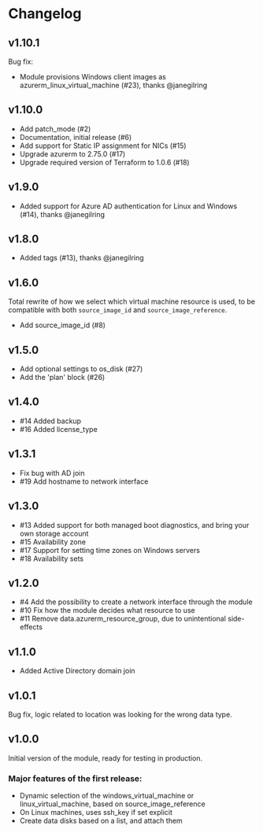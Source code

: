 # Changelog

## v1.10.1

Bug fix:

- Module provisions Windows client images as azurerm_linux_virtual_machine (#23), thanks @janegilring

## v1.10.0

- Add patch_mode (#2)
- Documentation, initial release (#6)
- Add support for Static IP assignment for NICs (#15)
- Upgrade azurerm to 2.75.0 (#17)
- Upgrade required version of Terraform to 1.0.6 (#18)

## v1.9.0

- Added support for Azure AD authentication for Linux and Windows (#14), thanks @janegilring

## v1.8.0

- Added tags (#13), thanks @janegilring

## v1.6.0

Total rewrite of how we select which virtual machine resource is used, to be compatible with both `source_image_id` and `source_image_reference`.

- Add source_image_id (#8)

## v1.5.0

- Add optional settings to os_disk (#27)
- Add the 'plan' block (#26)

## v1.4.0

- #14 Added backup
- #16 Added license_type

## v1.3.1

- Fix bug with AD join
- #19 Add hostname to network interface

## v1.3.0

- #13 Added support for both managed boot diagnostics, and bring your own storage account
- #15 Availability zone
- #17 Support for setting time zones on Windows servers
- #18 Availability sets

## v1.2.0

- #4 Add the possibility to create a network interface through the module
- #10 Fix how the module decides what resource to use
- #11 Remove data.azurerm_resource_group, due to unintentional side-effects

## v1.1.0

- Added Active Directory domain join

## v1.0.1

Bug fix, logic related to location was looking for the wrong data type.

## v1.0.0

Initial version of the module, ready for testing in production.

### Major features of the first release:

- Dynamic selection of the windows_virtual_machine or linux_virtual_machine, based on source_image_reference
- On Linux machines, uses ssh_key if set explicit
- Create data disks based on a list, and attach them
